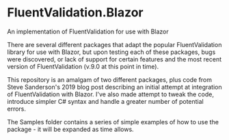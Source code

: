 # FluentValidation.Blazor
An implementation of FluentValidation for use with Blazor

There are several different packages that adapt the popular FluentValidation library for use with Blazor, but upon testing each of these packages, 
bugs were discovered, or lack of support for certain features and the most recent version of FluentValidation (v.9.0 at this point in time).

This repository is an amalgam of two different packages, plus code from Steve Sanderson's 2019 blog post describing an initial attempt at 
integration of FluentValidation with Blazor.  I've also made attempt to tweak the code, introduce simpler C# syntax and handle a greater number of potential 
errors.  

The Samples folder contains a series of simple examples of how to use the package - it will be expanded as time allows.  
